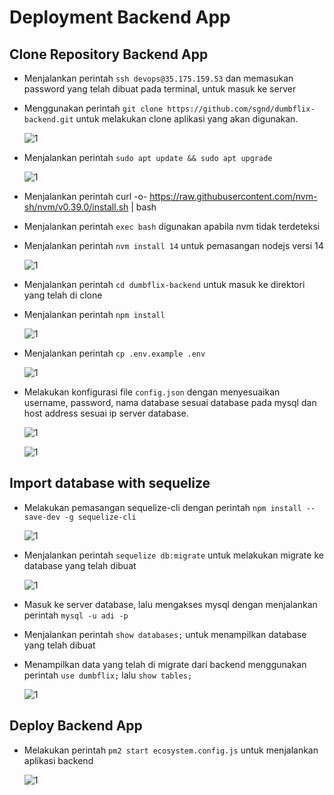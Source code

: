 # Deployment Backend App

## Clone Repository Backend App

- Menjalankan perintah `ssh devops@35.175.159.53` dan memasukan password yang telah dibuat pada terminal, untuk masuk ke server
- Menggunakan perintah `git clone https://github.com/sgnd/dumbflix-backend.git` untuk melakukan clone aplikasi yang akan digunakan.

  ![1](assets/deploy-1.png)

- Menjalankan perintah `sudo apt update && sudo apt upgrade`

  ![1](assets/deploy-2.png)

- Menjalankan perintah curl -o- https://raw.githubusercontent.com/nvm-sh/nvm/v0.39.0/install.sh | bash
- Menjalankan perintah `exec bash` digunakan apabila nvm tidak terdeteksi
- Menjalankan perintah `nvm install 14` untuk pemasangan nodejs versi 14

  ![1](assets/deploy-4.png)

- Menjalankan perintah `cd dumbflix-backend` untuk masuk ke direktori yang telah di clone
- Menjalankan perintah `npm install`

  ![1](assets/deploy-5.png)

- Menjalankan perintah `cp .env.example .env`

  ![1](assets/deploy-3.png)

- Melakukan konfigurasi file `config.json` dengan menyesuaikan username, password, nama database sesuai database pada mysql dan host address sesuai ip server database.

  ![1](assets/deploy-7.png)

  ![1](assets/deploy-8.png)

## Import database with sequelize

- Melakukan pemasangan sequelize-cli dengan perintah `npm install --save-dev -g sequelize-cli`

  ![1](assets/deploy-6.png)

- Menjalankan perintah `sequelize db:migrate` untuk melakukan migrate ke database yang telah dibuat

  ![1](assets/deploy-9.png)

- Masuk ke server database, lalu mengakses mysql dengan menjalankan perintah `mysql -u adi -p`
- Menjalankan perintah `show databases;` untuk menampilkan database yang telah dibuat
- Menampilkan data yang telah di migrate dari backend menggunakan perintah `use dumbflix;` lalu `show tables;`

  ![1](assets/deploy-10.png)

## Deploy Backend App

- Melakukan perintah `pm2 start ecosystem.config.js` untuk menjalankan aplikasi backend

  ![1](assets/deploy-11.png)
